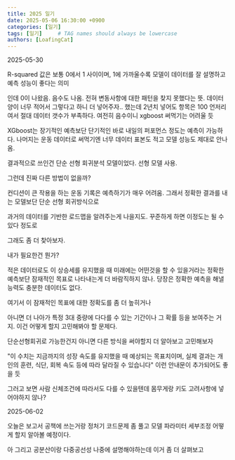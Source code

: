 ```yaml
---
title: 2025 일기
date: 2025-05-06 16:30:00 +0900
categories: [일기]
tags: [일기]     # TAG names should always be lowercase
authors: [LoafingCat]
---
```


2025-05-30

R-squared 값은 보통 0에서 1 사이이며, 1에 가까울수록 모델이 데이터를 잘 설명하고 예측 성능이 좋다는 의미

인데 0이 나왔음. 음수도 나옴. 전혀 변동사항에 대한 패턴을 찾지 못했다는 뜻. 데이터 양이 너무 적어서 그렇다고 하니 더 넣어주자.. 했는데 2년치 넣어도 항목은 100 언저리여서 절대 데이터 갯수가 부족하다. 여전히 음수이니 xgboost 써먹기는 어려울 듯


XGboost는 장기적인 예측보단 단기적인 바로 내일의 퍼포먼스 정도는 예측이 가능하다. 나머지는 운동 데이터로 써먹기엔 너무 데이터 표본도 적고 모델 성능도 제대로 안나옴.

결과적으로 쓰인건 단순 선형 회귀분석 모델이었다. 선형 모델 사용. 

그런데 진짜 다른 방법이 없을까? 

컨디션이 큰 작용을 하는 운동 기록은 예측하기가 매우 어려움. 그래서 정확한 결과를 내는 모델보단 단순 선형 회귀방식으로

과거의 데이터를 기반한 로드맵을 알려주는게 나을지도. 꾸준하게 하면 이정도는 될 수 있다 정도로

그래도 좀 더 찾아보자.

내가 필요한건 뭔가?

적은 데이터로도 이 상승세를 유지했을 때 미래에는 어떤것을 할 수 있을거라는 정확한 예측보단 잠재적인 목표로 나타내는게 더 바람직하지 않나. 당장은 정확한 예측을 해낼 능력도 충분한 데이터도 없다.

여기서 이 잠재적인 목표에 대한 정확도를 좀 더 높히거나

아니면 더 나아가 특정 3대 중량에 다다를 수 있는 기간이나 그 확률 등을 보여주는 거지. 이건 어떻게 할지 고민해봐야 할 문제다.

단순선형회귀로 가능한건지 아니면 다른 방식을 써야할지 더 알아보고 고민해보자

"이 수치는 지금까지의 성장 속도를 유지했을 때 예상되는 목표치이며, 실제 결과는 개인의 훈련, 식단, 회복 속도 등에 따라 달라질 수 있습니다" 이런 안내문이 추가되어도 좋을 듯


그러고 보면 사람 신체조건에 따라서도 다를 수 있을텐데 몸무게랑 키도 고려사항에 넣어야하지 않나?


2025-06-02

오늘은 보고서 공책에 쓰는거랑 정처기 코드문제 좀 풀고 모델 파라미터 세부조정 어떻게 할지 알아볼 예정이다.

아 그리고 공분산이랑 다중공선성 나중에 설명해야하는데 이거 좀 더 살펴보고

